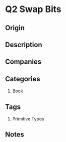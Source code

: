 # Q2 Swap Bits

## Origin

## Description

## Companies

## Categories

1. Book

## Tags

1. Primitive Types

## Notes
